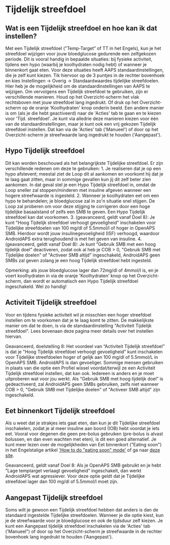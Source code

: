# Tijdelijk streefdoel

## Wat is een Tijdelijk streefdoel en hoe kan ik dat instellen?

Met een Tijdelijk streefdoel ("Temp-Target” of TT in het Engels), kun je het streefdoel wijzigen voor jouw bloedglucose gedurende een zelfgekozen periode. Dit is vooral handig in bepaalde situaties: bij fysieke activiteit, tijdens een hypo (waarbij je koolhydraten nodig hebt) of wanneer je binnenkort gaat eten. Voor deze situaties heeft AAPS standaardinstellingen, die je zelf kunt kiezen. Tik hiervoor op de 3 puntjes in de rechter bovenhoek en kies Instellingen -> Overig -> Standaardwaardes tijdelijke streefdoelen. Hier heb je de mogelijkheid om de standaardinstellingen van AAPS te wijzigen. Om vervolgens een Tijdelijk streefdoel te gebruiken, zijn er verschillende manieren. Houd op het Overzicht-scherm het vlak rechtsboven met jouw streefdoel lang ingedrukt. Of druk op het Overzicht-scherm op de oranje 'Koolhydraten' knop onderin beeld. Een andere manier is om (als je die hebt geactiveerd) naar de 'Acties' tab te gaan en te kiezen voor 'Tijd. streefdoel'. Je kunt via alledrie deze manieren kiezen voor één van de standaardinstellingen, maar je kunt ook een vrij gekozen Tijdelijk streefdoel instellen. Dat kan via de 'Acties' tab ('Manueel') of door op het Overzicht-scherm je streefwaarde lang ingedrukt te houden ('Aangepast').

## Hypo Tijdelijk streefdoel

Dit kan worden beschouwd als het belangrijkste Tijdelijke streefdoel. Er zijn verschillende redenen om deze te gebruiken: 1. Je realiseren dat je op een hypo afstevent; meestal ziet de Loop dit al aankomen en voorkomt hij dat je te laag gaat zitten, maar in sommige gevallen kun jij dit zelf beter zien aankomen. In dat geval stel je een Hypo Tijdelijk streefdoel in, omdat de Loop sneller zal stoppen/minderen met insuline afgeven wanneer een hogere streefwaarde is ingesteld. 2. Wanneer je koolhydraten eet om een hypo te behandelen; je bloedglucose zal in zo'n situatie snel stijgen. De Loop zal proberen om voor deze stijging te corrigeren door een hoge tijdelijke basaalstand of zelfs een SMB te geven. Een Hypo Tijdelijk streefdoel kan dat voorkomen. 3. (geavanceerd, geldt vanaf Doel 8): Je kunt "Hoog Tijdelijk streefdoel verhoogt gevoeligheid" inschakelen voor Tijdelijke streefdoelen van 100 mg/dl of 5.5mmol/l of hoger in OpenAPS SMB. Hierdoor wordt jouw insulinegevoeligheid (ISF) verhoogd, waardoor AndroidAPS extra terughoudend is met het geven van insuline. 4. (geavanceerd, geldt vanaf Doel 8): Je kunt “Gebruik SMB met een hoog tijdelijk doel” deactiveren, zodat ook al heb je COB > 0, "Gebruik SMB met Tijdelijke doelen" of "Activeer SMB altijd" ingeschakeld, AndroidAPS geen SMBs zal geven zolang je een hoog Tijdelijk streefdoel hebt ingesteld.

Opmerking: als jouw bloedglucose lager dan 72mg/dl of 4mmol/l is, en je voert koolhydraten in via de oranje 'Koolhydraten' knop op het Overzicht-scherm, dan wordt er automatisch een Hypo Tijdelijk streefdoel ingeschakeld. Wel zo handig!

## Activiteit Tijdelijk streefdoel

Voor en tijdens fysieke activiteit wil je misschien een hoger streefdoel instellen om te voorkomen dat je te laag komt te zitten. De makkelijkste manier om dat te doen, is via de standaardinstelling "Activiteit Tijdelijk streefdoel". Lees bovenaan deze pagina meer details over het instellen hiervan.

Geavanceerd, doelstelling 8: Het voordeel van “Activiteit Tijdelijk streefdoel” is dat je "Hoog Tijdelijk streefdoel verhoogt gevoeligheid" kunt inschakelen voor Tijdelijke streefdoelen hoger of gelijk aan 100 mg/dl of 5.5mmol/L in OpenAPS SMB. AndroidAPS is dan gevoeliger. Sommige mensen gebruiken in plaats van die optie een Profiel wissel voordat/terwijl ze een Activiteit Tijdelijk streefdoel instellen, dat kan ook. Iedereen is anders en je moet uitproberen wat voor jou werkt. Als “Gebruik SMB met hoog tijdelijk doel” is gedeactiveerd, zal AndroidAPS geen SMBs gebruiken, zelfs niet wanneer COB > 0, "Gebruik SMB met Tijdelijke doelen" of "Activeer SMB altijd" zijn ingeschakeld.

## Eet binnenkort Tijdelijk streefdoel

Als u weet dat je strakjes iets gaat eten, dan kun je dit Tijdelijke streefdoel inschakelen, zodat je al meer insuline aan boord (IOB) hebt voordat je iets eet. Vooral voor degenen die geen pre-bolus gebruiken (pre-bolus is alvast bolussen, en dan even wachten met eten), is dit een goed alternatief. Je kunt meer lezen over de mogelijkheden van Eet binnenkort ("Eating soon") in het Engelstalige artikel ['How to do "eating soon" mode'](https://diyps.org/2015/03/26/how-to-do-eating-soon-mode-diyps-lessons-learned/) of ga naar [deze site](https://diyps.org/tag/eating-soon-mode/).

Geavanceerd, geldt vanaf Doel 8: Als je OpenAPS SMB gebruikt en je hebt "Lage temptarget verlaagt gevoeligheid” ingeschakelt, dan werkt AndroidAPS wat agressiever. Voor deze optie geldt dat je Tijdelijke streefdoel lager dan 100 mg/dl of 5.5mmol/l moet zijn.

## Aangepast Tijdelijk streefdoel

Soms wilt je gewoon een Tijdelijk streefdoel hebben dat anders is dan de standaard ingestelde Tijdelijke streefdoelen. Wanneer je die optie kiest, kun je de streefwaarde voor je bloedglucose en ook de tijdsduur zelf kiezen. Je kunt een Aangepast tijdelijk streefdoel inschakelen via de 'Acties' tab ('Manueel") of door op het Overzicht-scherm je streefwaarde in de rechter bovenhoek lang ingedrukt te houden ('Aangepast').